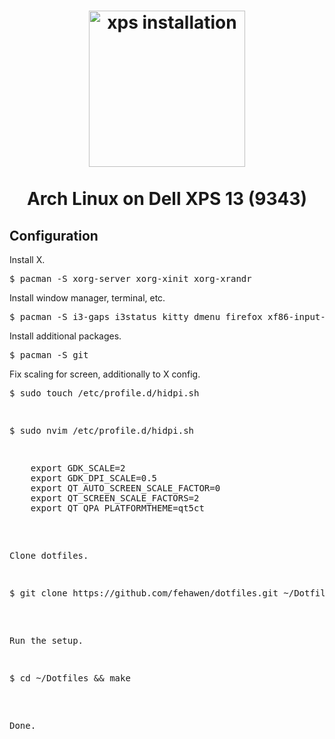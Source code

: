 <h1 align="center">
	<a href="https://github.com/fehawen/arch-guide/blob/master/docs/INSTALL.md">
		<img alt="xps installation" src="https://user-images.githubusercontent.com/36552788/59856089-7df2d100-9376-11e9-906a-cc3f8a6d6001.png" width="250">
	</a>
	<br>
	<br>
	Arch Linux on Dell XPS 13 (9343)
	</h1>

## Configuration

Install X.

<pre>
$ pacman -S xorg-server xorg-xinit xorg-xrandr
</pre>

Install window manager, terminal, etc.

<pre>
$ pacman -S i3-gaps i3status kitty dmenu firefox xf86-input-libinput
</pre>

Install additional packages.

<pre>
$ pacman -S git
</pre>

Fix scaling for screen, additionally to X config.

<pre>
$ sudo touch /etc/profile.d/hidpi.sh
<pre>

<pre>
$ sudo nvim /etc/profile.d/hidpi.sh
<pre>

<pre>
	export GDK_SCALE=2
	export GDK_DPI_SCALE=0.5
	export QT_AUTO_SCREEN_SCALE_FACTOR=0
	export QT_SCREEN_SCALE_FACTORS=2
	export QT_QPA_PLATFORMTHEME=qt5ct
</pre>


Clone dotfiles.

<pre>
$ git clone https://github.com/fehawen/dotfiles.git ~/Dotfiles
</pre>

Run the setup.

<pre>
$ cd ~/Dotfiles && make
</pre>

Done.
